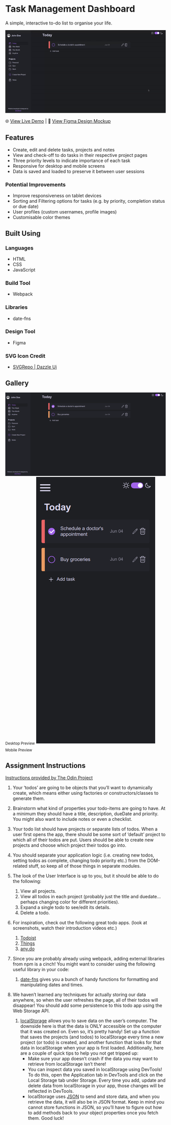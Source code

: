# Task Management Dashboard
A simple, interactive to-do list to organise your life.

![Screen Recording Gif](screenshots/screen-recording.gif)

🌐 [View Live Demo](https://zoieboyd.github.io/to-do-list/) | 
🎨 [View Figma Design Mockup](https://www.figma.com/design/3jhehOV2ycHrYAki0lrGX2/To-Do?node-id=1-2&t=OoRPJhZvJ1eHEdcg-1)

## Features
* Create, edit and delete tasks, projects and notes
* View and check-off to do tasks in their respective project pages
* Three priority levels to indicate importance of each task
* Responsive for desktop and mobile screens
* Data is saved and loaded to preserve it between user sessions

### Potential Improvements
* Improve responsiveness on tablet devices
* Sorting and Filtering options for tasks (e.g. by priority, completion status or due date)
* User profiles (custom usernames, profile images)
* Customisable color themes

## Built Using
### Languages
* HTML
* CSS
* JavaScript
### Build Tool
* Webpack
### Libraries
* date-fns
### Design Tool
* Figma


### SVG Icon Credit
* [SVGRepo | Dazzle Ui](https://www.svgrepo.com/author/Dazzle%20UI/)

## Gallery
<img src = "screenshots/desktop-screenshot.png" alt = "Desktop screenshot"><br>
<sub>Desktop Preview</sub>
<img src = "screenshots/mobile-screenshot.png" alt = "Google Pixel 7 screenshot"><br>
<sub>Mobile Preview</sub>

## Assignment Instructions
[Instructions provided by The Odin Project](https://www.theodinproject.com/lessons/node-path-javascript-todo-list)
1. Your ‘todos’ are going to be objects that you’ll want to dynamically create, which means either using factories or constructors/classes to generate them.

2. Brainstorm what kind of properties your todo-items are going to have. At a minimum they should have a title, description, dueDate and priority. You might also want to include notes or even a checklist.

3. Your todo list should have projects or separate lists of todos. When a user first opens the app, there should be some sort of ‘default’ project to which all of their todos are put. Users should be able to create new projects and choose which project their todos go into.

4. You should separate your application logic (i.e. creating new todos, setting todos as complete, changing todo priority etc.) from the DOM-related stuff, so keep all of those things in separate modules.

5. The look of the User Interface is up to you, but it should be able to do the following:
    1. View all projects.
    2. View all todos in each project (probably just the title and duedate… perhaps changing color for different priorities).
    3. Expand a single todo to see/edit its details.
    4. Delete a todo.

6. For inspiration, check out the following great todo apps. (look at screenshots, watch their introduction videos etc.)
    1. [Todoist](https://en.todoist.com/)
    2. [Things](https://culturedcode.com/things/)
    3. [any.do](https://www.any.do/)

7. Since you are probably already using webpack, adding external libraries from npm is a cinch! You might want to consider using the following useful library in your code:
    1. [date-fns](https://github.com/date-fns/date-fns) gives you a bunch of handy functions for formatting and manipulating dates and times.

8. We haven’t learned any techniques for actually storing our data anywhere, so when the user refreshes the page, all of their todos will disappear! You should add some persistence to this todo app using the Web Storage API.
    1. [localStorage](https://developer.mozilla.org/en-US/docs/Web/API/Web_Storage_API/Using_the_Web_Storage_API) allows you to save data on the user’s computer. The downside here is that the data is ONLY accessible on the computer that it was created on. Even so, it’s pretty handy! Set up a function that saves the projects (and todos) to localStorage every time a new project (or todo) is created, and another function that looks for that data in localStorage when your app is first loaded. Additionally, here are a couple of quick tips to help you not get tripped up:
        * Make sure your app doesn’t crash if the data you may want to retrieve from localStorage isn’t there!
        * You can inspect data you saved in localStorage using DevTools! To do this, open the Application tab in DevTools and click on the Local Storage tab under Storage. Every time you add, update and delete data from localStorage in your app, those changes will be reflected in DevTools.
        * localStorage uses [JSON](https://developer.mozilla.org/en-US/docs/Web/JavaScript/Reference/Global_Objects/JSON) to send and store data, and when you retrieve the data, it will also be in JSON format. Keep in mind you cannot store functions in JSON, so you’ll have to figure out how to add methods back to your object properties once you fetch them. Good luck!